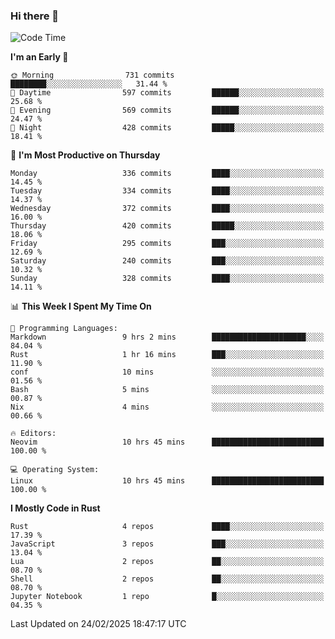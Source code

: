 ### Hi there 👋
<!--START_SECTION:waka-->
![Code Time](http://img.shields.io/badge/Code%20Time-504%20hrs%2015%20mins-blue)

**I'm an Early 🐤** 

```text
🌞 Morning                731 commits         ████████░░░░░░░░░░░░░░░░░   31.44 % 
🌆 Daytime                597 commits         ██████░░░░░░░░░░░░░░░░░░░   25.68 % 
🌃 Evening                569 commits         ██████░░░░░░░░░░░░░░░░░░░   24.47 % 
🌙 Night                  428 commits         █████░░░░░░░░░░░░░░░░░░░░   18.41 % 
```
📅 **I'm Most Productive on Thursday** 

```text
Monday                   336 commits         ████░░░░░░░░░░░░░░░░░░░░░   14.45 % 
Tuesday                  334 commits         ████░░░░░░░░░░░░░░░░░░░░░   14.37 % 
Wednesday                372 commits         ████░░░░░░░░░░░░░░░░░░░░░   16.00 % 
Thursday                 420 commits         █████░░░░░░░░░░░░░░░░░░░░   18.06 % 
Friday                   295 commits         ███░░░░░░░░░░░░░░░░░░░░░░   12.69 % 
Saturday                 240 commits         ███░░░░░░░░░░░░░░░░░░░░░░   10.32 % 
Sunday                   328 commits         ████░░░░░░░░░░░░░░░░░░░░░   14.11 % 
```


📊 **This Week I Spent My Time On** 

```text
💬 Programming Languages: 
Markdown                 9 hrs 2 mins        █████████████████████░░░░   84.04 % 
Rust                     1 hr 16 mins        ███░░░░░░░░░░░░░░░░░░░░░░   11.90 % 
conf                     10 mins             ░░░░░░░░░░░░░░░░░░░░░░░░░   01.56 % 
Bash                     5 mins              ░░░░░░░░░░░░░░░░░░░░░░░░░   00.87 % 
Nix                      4 mins              ░░░░░░░░░░░░░░░░░░░░░░░░░   00.66 % 

🔥 Editors: 
Neovim                   10 hrs 45 mins      █████████████████████████   100.00 % 

💻 Operating System: 
Linux                    10 hrs 45 mins      █████████████████████████   100.00 % 
```

**I Mostly Code in Rust** 

```text
Rust                     4 repos             ████░░░░░░░░░░░░░░░░░░░░░   17.39 % 
JavaScript               3 repos             ███░░░░░░░░░░░░░░░░░░░░░░   13.04 % 
Lua                      2 repos             ██░░░░░░░░░░░░░░░░░░░░░░░   08.70 % 
Shell                    2 repos             ██░░░░░░░░░░░░░░░░░░░░░░░   08.70 % 
Jupyter Notebook         1 repo              █░░░░░░░░░░░░░░░░░░░░░░░░   04.35 % 
```




 Last Updated on 24/02/2025 18:47:17 UTC
<!--END_SECTION:waka-->

<!--
**YoganshSharma/YoganshSharma** is a ✨ _special_ ✨ repository because its `README.md` (this file) appears on your GitHub profile.

Here are some ideas to get you started:

- 🔭 I’m currently working on ...
- 🌱 I’m currently learning ...
- 👯 I’m looking to collaborate on ...
- 🤔 I’m looking for help with ...
- 💬 Ask me about ...
- 📫 How to reach me: ...
- 😄 Pronouns: ...
- ⚡ Fun fact: ...
-->
